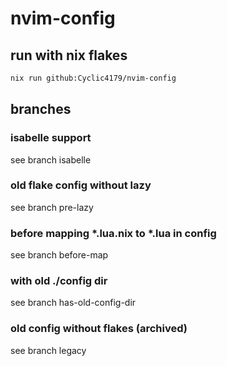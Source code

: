 # nvim-config

## run with nix flakes

```sh
nix run github:Cyclic4179/nvim-config
```


## branches
### isabelle support
see branch isabelle

### old flake config without lazy
see branch pre-lazy

### before mapping *.lua.nix to *.lua in config
see branch before-map

### with old ./config dir
see branch has-old-config-dir

### old config without flakes (archived)
see branch legacy
